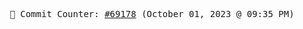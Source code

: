 <p align="center">
    <samp>
        📮 Commit Counter: <a href="https://github.com/Javascript-void0/Javascript-void0/commits/main">#69178</a> (October 01, 2023 @ 09:35 PM)
    </samp>
</p>